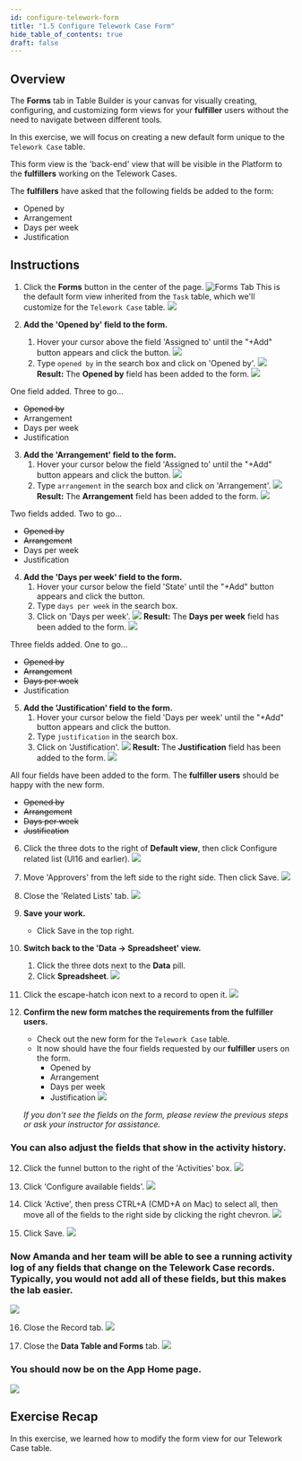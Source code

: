 ```yaml
---
id: configure-telework-form
title: "1.5 Configure Telework Case Form"
hide_table_of_contents: true
draft: false
---
```


## Overview

The **Forms** tab in Table Builder is your canvas for visually creating, configuring, and customizing form views for your **fulfiller** users without the need to navigate between different tools. 

In this exercise, we will focus on creating a new default form unique to the `Telework Case` table.

This form view is the 'back-end' view that will be visible in the Platform to the **fulfillers** working on the Telework Cases. 

The **fulfillers** have asked that the following fields be added to the form:
* Opened by
* Arrangement
* Days per week
* Justification

## Instructions

1. Click the **Forms** button in the center of the page.
   ![Forms Tab](../images/2023-10-19-13-30-47.png)
   This is the default form view inherited from the `Task` table, which we'll customize for the `Telework Case` table.
   ![](../images/2023-11-03-10-06-30.png)


2. **Add the 'Opened by' field to the form.**
   1. Hover your cursor above the field 'Assigned to' until the "+Add" button appears and click the button. 
   ![](../images/2023-11-03-10-15-36.png)
   2. Type `opened by` in the search box and click on 'Opened by'.
   ![](../images/2023-10-19-14-59-40.png)
   **Result:** The **Opened by** field has been added to the form.
   ![](../images/2023-11-03-10-17-31.png)

One field added. Three to go...
* ~~Opened by~~
* Arrangement
* Days per week
* Justification

3. **Add the 'Arrangement' field to the form.**
   1. Hover your cursor below the field 'Assigned to' until the "+Add" button appears and click the button. 
   ![](../images/2023-11-03-10-20-23.png)
   2. Type `arrangement` in the search box and click on 'Arrangement'.
   ![](../images/2023-10-19-15-09-39.png)
   **Result:** The **Arrangement** field has been added to the form.
   ![](../images/2023-11-03-10-21-08.png)

Two fields added. Two to go...
* ~~Opened by~~
* ~~Arrangement~~
* Days per week
* Justification

4. **Add the 'Days per week' field to the form.**
   1. Hover your cursor below the field 'State' until the "+Add" button appears and click the button.
   2. Type `days per week` in the search box.
   3. Click on 'Days per week'.
   ![](../images/2023-11-03-10-24-57.png)
   **Result:** The **Days per week** field has been added to the form.
   ![](../images/2023-11-03-10-26-41.png)

Three fields added. One to go...
* ~~Opened by~~
* ~~Arrangement~~
* ~~Days per week~~
* Justification

5. **Add the 'Justification' field to the form.**
   1. Hover your cursor below the field 'Days per week' until the "+Add" button appears and click the button.
   2. Type `justification` in the search box.
   3. Click on 'Justification'.
   ![](../images/2023-11-03-10-30-08.png)
   **Result:** The **Justification** field has been added to the form.
   ![](../images/2023-11-03-10-33-13.png)

All four fields have been added to the form. The **fulfiller users** should be happy with the new form. 
* ~~Opened by~~
* ~~Arrangement~~
* ~~Days per week~~
* ~~Justification~~

6. Click the three dots to the right of **Default view**, then click Configure related list (UI16 and earlier). 
   ![](../images/2023-12-05-13-51-33.png)


7. Move 'Approvers' from the left side to the right side. Then click <span className="button-purple">Save</span>.
![](../images/2023-12-05-13-56-48.png)


8. Close the 'Related Lists' tab. 
![](../images/2023-12-05-14-07-18.png)


9.  **Save your work.**
    * Click <span className="button-purple">Save</span> in the top right. 


9. **Switch back to the 'Data -> Spreadsheet' view.**
    1.  Click the three dots next to the **Data** pill.
    2.  Click **Spreadsheet**.
   ![](../images/2023-10-19-18-45-29.png)


10. Click the escape-hatch icon next to a record to open it. 
![](../images/2023-11-08-19-44-43.png)


11. **Confirm the new form matches the requirements from the fulfiller users.**
    * Check out the new form for the `Telework Case` table.
    * It now should have the four fields requested by our **fulfiller** users on the form. 
       * Opened by
       * Arrangement
       * Days per week
       * Justification
    ![](../images/2023-11-04-23-09-04.png)
 
    _If you don't see the fields on the form, please review the previous steps or ask your instructor for assistance._


### You can also adjust the fields that show in the activity history.


12. Click the funnel button to the right of the 'Activities' box.
![](../images/2023-11-08-19-45-50.png)


13. Click 'Configure available fields'.
![](../images/2023-11-08-19-46-30.png)


14. Click 'Active', then press CTRL+A (CMD+A on Mac) to select all, then move all of the fields to the right side by clicking the right chevron.
![](../images/2023-11-08-19-47-44.png)


15. Click <span className="button-purple-square">Save</span>.
![](../images/2023-11-08-19-48-19.png)


### Now Amanda and her team will be able to see a running activity log of any fields that change on the Telework Case records.  Typically, you would not add all of these fields, but this makes the lab easier. 

![](../images/2023-11-08-19-49-45.png)


16.  Close the Record tab.
   ![](../images/2023-10-19-21-24-24.png)


17. Close the **Data Table and Forms** tab.
   ![](../images/2023-10-19-17-21-01.png)


### You should now be on the **App Home** page. 
   ![](../images/2023-11-03-10-47-36.png)

## Exercise Recap

In this exercise, we learned how to modify the form view for our Telework Case table.
